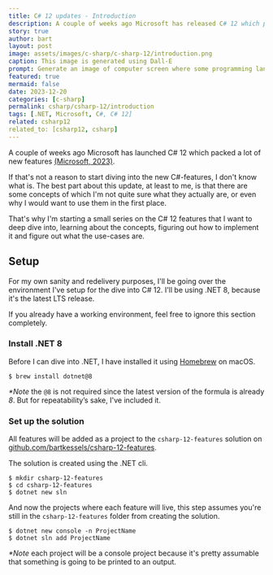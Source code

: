 ```yaml
---
title: C# 12 updates - Introduction
description: A couple of weeks ago Microsoft has released C# 12 which packed a lot of new features. In the upcoming weeks I'll be diving into these updates and writing about it.
story: true
author: bart
layout: post
image: assets/images/c-sharp/c-sharp-12/introduction.png
caption: This image is generated using Dall-E
prompt: Generate an image of computer screen where some programming language is being displayed on the screen in a minimalistic flat style
featured: true
mermaid: false
date: 2023-12-20
categories: [c-sharp]
permalink: csharp/csharp-12/introduction
tags: [.NET, Microsoft, C#, C# 12]
related: csharp12
related_to: [csharp12, csharp]
---
```


A couple of weeks ago Microsoft has launched C# 12 which packed a lot of new features [(Microsoft, 2023)](https://learn.microsoft.com/en-us/dotnet/csharp/whats-new/csharp-12).

If that's not a reason to start diving into the new C#-features, I don't know what is. The best part about this update, at least to me, is that there
are some concepts of which I'm not quite sure what they actually are, or even why I would want to use them in the first place.

That's why I'm starting a small series on the C# 12 features that I want to deep dive into, learning about the concepts, figuring out how to implement it and figure out what the use-cases are.

## Setup

For my own sanity and redelivery purposes, I'll be going over the environment I've setup for the dive into C# 12. I'll be using .NET 8, because it's the latest LTS release.

If you already have a working environment, feel free to ignore this section completely.

### Install .NET 8

Before I can dive into .NET, I have installed it using [Homebrew](https://homebrew.sh) on macOS.

```shell
$ brew install dotnet@8
```

_*Note_ the `@8` is not required since the latest version of the formula is already _8_. But for repeatability’s sake, I've included it.

### Set up the solution

All features will be added as a project to the `csharp-12-features` solution on [github.com/bartkessels/csharp-12-features](https://github.com/bartkessels/csharp-12-features).

The solution is created using the .NET cli.

```shell
$ mkdir csharp-12-features
$ cd csharp-12-features
$ dotnet new sln
```

And now the projects where each feature will live, this step assumes you're still in the `csharp-12-features` folder from creating the solution.

```shell
$ dotnet new console -n ProjectName
$ dotnet sln add ProjectName
```

_*Note_ each project will be a console project because it's pretty assumable that something is going to be printed to an output.